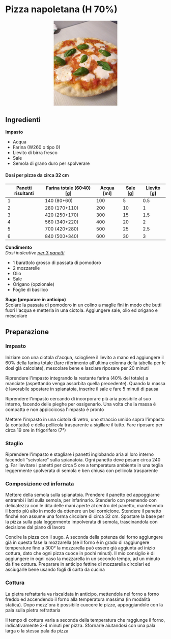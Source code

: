 # Pizza napoletana (H 70%)

<p align="center">
<img src="../img/panificati_pizza_napoletana_1.jpg" alt="Pizza napoletana" onclick="window.open(this.src)" width="200"/>
</p>

## Ingredienti

**Impasto**

* Acqua
* Farina (W260 o tipo 0)
* Lievito di birra fresco
* Sale
* Semola di grano duro per spolverare

#### Dosi per pizze da circa 32 cm

| Panetti risultanti | Farina totale (60:40) [g] | Acqua [ml] | Sale [g] | Lievito [g] |
| ------------------ | ------------------------- | ---------- | -------- | ----------- |
| 1                  | 140 (80+60)               | 100        | 5        | 0.5         |
| 2                  | 280 (170+110)             | 200        | 10       | 1           |
| 3                  | 420 (250+170)             | 300        | 15       | 1.5         |
| 4                  | 560 (340+220)             | 400        | 20       | 2           |
| 5                  | 700 (420+280)             | 500        | 25       | 2.5         |
| 6                  | 840 (500+340)             | 600        | 30       | 3           |

**Condimento**  
_Dosi indicative <u>per 3 panetti</u>_

* 1 barattolo grosso di passata di pomodoro
* 2 mozzarelle
* Olio
* Sale
* Origano (opzionale)
* Foglie di basilico

**Sugo (preparare in anticipo)**  
Scolare la passata di pomodoro in un colino a maglie fini in modo che butti fuori l'acqua e metterla in una ciotola. Aggiungere sale, olio ed origano e mescolare

## Preparazione

### Impasto

Iniziare con una ciotola d'acqua, sciogliere il lievito a mano ed aggiungere il 60% della farina totale (fare riferimento all'ultima colonna della tabella per le dosi già calcolate), mescolare bene e lasciare riposare per 20 minuti

Riprendere l'impasto integrando la restante farina (40% del totale) a manciate (aspettando venga assorbita quella precedente). Quando la massa è lavorabile spostare in spianatoia, inserire il sale e fare 5 minuti di pausa

Riprendere l'impasto cercando di incorporare più aria possibile al suo  interno, facendo delle pieghe per ossigenarlo. Una volta che la massa è compatta e non appiccicosa l'impasto è pronto

Mettere l'impasto in una ciotola di vetro, uno straccio umido sopra l'impasto (a contatto) e della pellicola trasparente a sigillare il tutto. Fare riposare per circa 19 ore in frigorifero (7°)

### Staglio

Riprendere l'impasto e stagliare i panetti inglobando aria al loro interno facendoli "scivolare" sulla spianatoia. Ogni panetto deve pesare circa 240 g. Far lievitare i panetti per circa 5 ore a temperatura ambiente in una teglia leggermente spolverata di semola e ben chiusa con pellicola trasparente

### Composizione ed infornata

Mettere della semola sulla spianatoia. Prendere il panetto ed appoggiarne entrambi i lati sulla semola, per infarinarlo. Stenderlo con premendo con delicatezza con le dita delle mani aperte al centro del panetto, mantenendo il bordo più alto in modo da ottenere un bel cornicione. Stendere il panetto finché non assume una forma circolare di circa 32 cm. Spostare la base per la pizza sulla pala leggermente impolverata di semola, trascinandola con decisione dal piano di lavoro

Condire la pizza con il sugo. A seconda della potenza del forno aggiungere già in questa fase la mozzarella (se il forno è in grado di raggiungere temperature fino a 300° la mozzarella può essere già aggiunta ad inizio cottura, dato che ogni pizza cuoce in pochi minuti). Il mio consiglio è di aggiungere in ogni caso la mozzarella in un secondo tempo, ad un minuto da fine cottura. Preparare in anticipo fettine di mozzarella circolari ed asciugarle bene usando fogli di carta da cucina

### Cottura

La pietra refrattaria va riscaldata in anticipo, mettendola nel forno a forno freddo ed accendendo il forno alla temperatura massima (in modalità statica). Dopo mezz'ora è possibile cuocere le pizze, appoggiandole con la pala sulla pietra refrattaria

Il tempo di cottura varia a seconda della temperatura che raggiunge il forno, indicativamente 3-4 minuti per pizza. Sfornarle aiutandosi con una pala larga o la stessa pala da pizza